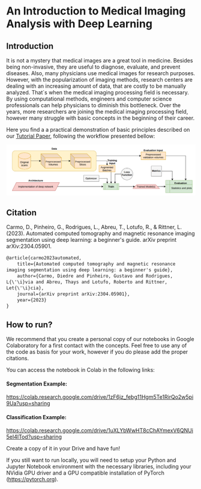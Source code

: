 # An Introduction to Medical Imaging Analysis with Deep Learning

## Introduction

It is not a mystery that medical images are a great tool in medicine. Besides being non-invasive, they are useful to diagnose, evaluate, and prevent diseases. Also, many physicians use medical images for research purposes. However, with the popularization of imaging methods, research centers are dealing with an increasing amount of data, that are costly to be manually analyzed. That`s when the medical imaging processing field is necessary. By using computational methods, engineers and computer science professionals can help physicians to diminish this bottleneck.
Over the years, more researchers are joining the medical imaging processing field, however many struggle with basic concepts in the beginning of their career. 

Here you find a a practical demonstration of basic principles described on our [Tutorial Paper](https://arxiv.org/pdf/2304.05901.pdf), following the workflow presented bellow:

<img src=https://github.com/MICLab-Unicamp/Medical-Imaging-Tutorial/blob/main/workflow.png>

## Citation

Carmo, D., Pinheiro, G., Rodrigues, L., Abreu, T., Lotufo, R., & Rittner, L. (2023). Automated computed tomography and magnetic resonance imaging segmentation using deep learning: a beginner's guide. arXiv preprint arXiv:2304.05901.

    @article{carmo2023automated,
        title={Automated computed tomography and magnetic resonance imaging segmentation using deep learning: a beginner's guide},
        author={Carmo, Diedre and Pinheiro, Gustavo and Rodrigues, L{\'\i}via and Abreu, Thays and Lotufo, Roberto and Rittner, Let{\'\i}cia},
        journal={arXiv preprint arXiv:2304.05901},
        year={2023}
    }

## How to run?

We recommend that you create a personal copy of our notebooks in Google Colaboratory for a first contact with the concepts. Feel free to use any of the code as basis for your work, however if you do please add the proper citations.

You can access the notebook in Colab in the following links:

#### Segmentation Example:

https://colab.research.google.com/drive/1zF6jz_febg11Hgm5Te1RirQo2w5pi9Ua?usp=sharing

#### Classification Example:

https://colab.research.google.com/drive/1uXLYbWwHT8cChAYmexV6QNUi5eI4ITod?usp=sharing

Create a copy of it in your Drive and have fun!

If you still want to run locally, you will need to setup your Python and Jupyter Notebook environment with the necessary libraries, including your NVidia GPU driver and a GPU compatible installation of PyTorch (https://pytorch.org).
